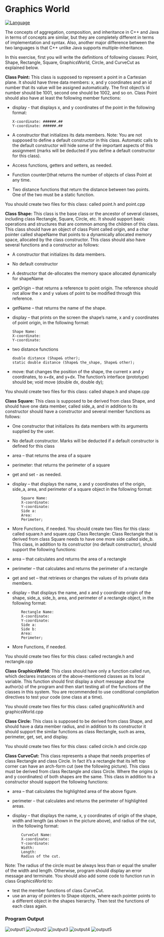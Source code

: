 # Graphics World

[![Language](https://img.shields.io/badge/language-C%2B%2B-blue.svg)](https://isocpp.org/)

The concepts of aggregation, composition, and inheritance in C++ and Java in terms of concepts are similar, but they are
completely different in terms of implementation and syntax. Also, another major difference between the two languages is that
C++ unlike Java supports multiple-inheritance.

In this exercise, first you will write the definitions of following classes: Point, Shape, Rectangle, Square, GraphicsWorld, Circle, and CurveCut as explained below.

**Class Point:**
This class is supposed to represent a point in a Cartesian plane. It should have three data members: x, and y coordinates and an id number that its value will be assigned automatically. The first object’s id number should be 1001, second one should be
1002, and so on. Class Point should also have at least the following member functions:

-   display - that displays x, and y coordinates of the point in the following format:

        X-coordinate: ######.##
        Y-coordinate: ######.##

-   A constructor that initializes its data members.
    Note: You are not supposed to define a default constructor in this class. Automatic calls to the default constructor
    will hide some of the important aspects of this assignment (marks will be deducted if you define a default
    constructor for this class).
-   Access functions, getters and setters, as needed.
-   Function counter()that returns the number of objects of class Point at any time.
-   Two distance functions that return the distance between two points. One of the two must be a static function.

You should create two files for this class: called point.h and point.cpp

**Class Shape:**
This class is the base class or the ancestor of several classes, including class Rectangle, Square, Circle, etc. It should support
basic operations and structures that are common among the children of this class. This class should have an object of class
Point called origin, and a char pointer called shapeName that points to a dynamically allocated memory space,
allocated by the class constructor. This class should also have several functions and a constructor as follows:

-   A constructor that initializes its data members.
-   No default constructor
-   A destructor that de-allocates the memory space allocated dynamically for shapeName
-   getOrigin – that returns a reference to point origin. The reference should not allow the x and y values of point to be
    modified through this reference.
-   getName – that returns the name of the shape.
-   display – that prints on the screen the shape’s name, x and y coordinates of point origin, in the following format:

        Shape Name:
        X-coordinate:
        Y-coordinate:

-   two distance functions

        double distance (Shape& other);
        static double distance (Shape& the_shape, Shape& other);

-   move: that changes the position of the shape, the current x and y coordinates, to x+dx, and y+dx. The function’s
    interface (prototype) should be;
    void move (double dx, double dy);

You should create two files for this class: called shape.h and shape.cpp

**Class Square:**
This class is supposed to be derived from class Shape, and should have one data member, called side_a, and in addition to
its constructor should have a constructor and several member functions as follows:

-   One constructor that initializes its data members with its arguments supplied by the user.
-   No default constructor. Marks will be deducted if a default constructor is defined for this class
-   area – that returns the area of a square
-   perimeter: that returns the perimeter of a square
-   get and set - as needed.
-   display – that displays the name, x and y coordinates of the origin, side_a, area, and perimeter of a square object in the
    following format:

            Square Name:
            X-coordinate:
            Y-coordinate:
            Side a:
            Area:
            Perimeter;

-   More Functions, if needed.
    You should create two files for this class: called square.h and square.cpp
    Class Rectangle:
    Class Rectangle that is derived from class Square needs to have one more side called side_b. This class, in addition to its
    constructor (no default constructor), should support the following functions:
-   area – that calculates and returns the area of a rectangle
-   perimeter – that calculates and returns the perimeter of a rectangle
-   get and set – that retrieves or changes the values of its private data members.
-   display – that displays the name, and x and y coordinate origin of the shape, side_a, side_b, area, and perimeter of a
    rectangle object, in the following format:

            Rectangle Name:
            X-coordinate:
            Y-coordinate:
            Side a:
            Side b:
            Area:
            Perimeter;

-   More Functions, if needed.

You should create two files for this class: called rectangle.h and rectangle.cpp

**Class GraphicsWorld:**
This class should have only a function called run, which declares instances of the above-mentioned classes as its local
variable. This function should first display a short message about the author(s) of the program and then start testing all of the functions of the classes in this system. You are recommended to use conditional compilation directives to test your code (one class at a time).

You should create two files for this class: called graphicsWorld.h and graphicsWorld.cpp

**Class Circle:**
This class is supposed to be derived from class Shape, and should have a data member radius, and in addition to its
constructor it should support the similar functions as class Rectangle, such as area, perimeter, get,
set, and display.

You should create two files for this class: called circle.h and circle.cpp

**Class CurveCut:**
This class represents a shape that needs properties of class Rectangle and class Circle. In fact it’s a rectangle that
its left top corner can have an arch-form cut (see the following picture).
This class must be derived from class Rectangle and class Circle. Where the origins (x and y coordinates) of both
shapes are the same. This class in addition to a constructor should support the following functions:

-   area – that calculates the highlighted area of the above figure.
-   perimeter – that calculates and returns the perimeter of highlighted areas.
-   display – that displays the name, x, y coordinates of origin of the shape, width and length (as shown in the
    picture above), and radius of the cut, in the following format:

            CurveCut Name:
            X-coordinate:
            Y-coordinate:
            Width:
            Length:
            Radius of the cut.

Note: The radius of the circle must be always less than or equal the smaller of the width and length. Otherwise,
program should display an error message and terminate.
You should also add some code to function run in class GraphicsWorld to:

-   test the member functions of class CurveCut.
-   use an array of pointers to Shape objects, where each pointer points to a different object in the shapes
    hierarchy. Then test the functions of each class again.

### Program Output

![output1](./images/output1.png)
![output2](./images/output2.png)
![output3](./images/output3.png)
![output4](./images/output4.png)
![output5](./images/output5.png)
